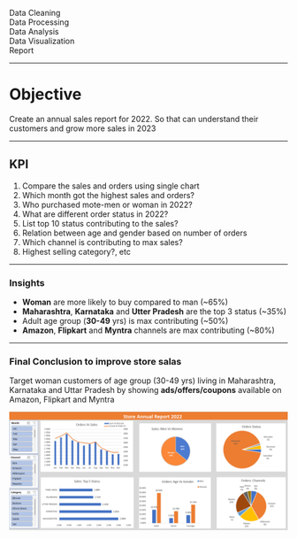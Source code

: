 Data Cleaning \
Data Processing \
Data Analysis \
Data Visualization \
Report 

--------------------------------------------------------------------------------------------

# Objective 

Create an annual sales report for 2022. So that can understand their customers and grow
more sales in 2023

--------------------------------------------------------------------------------------------

## KPI 

1. Compare the sales and orders using single chart 
2. Which month got the highest sales and orders? 
3. Who purchased mote-men or woman in 2022? 
4. What are different order status in 2022? 
5. List top 10 status contributing to the sales? 
6. Relation between age and gender based on number of orders 
7. Which channel is contributing to max sales? 
8. Highest selling category?, etc 

--------------------------------------------------------------------------------------------

### Insights

- **Woman** are more likely to buy compared to man (~65%) 
- **Maharashtra**, **Karnataka** and **Utter Pradesh** are the top 3 status (~35%) 
- Adult age group (**30-49** yrs) is max contributing (~50%) 
- **Amazon**, **Flipkart** and **Myntra** channels are max contributing (~80%) 

--------------------------------------------------------------------------------------------

### Final Conclusion to improve store salas

Target woman customers of age group (30-49 yrs) living in Maharashtra, Karnataka and Uttar Pradesh by showing
**ads/offers/coupons** available on Amazon, Flipkart and Myntra

![Annual-Sales-Report-2022 Preview](https://github.com/REXITOR/Annual-sales-report-2022/blob/master/Project%20preview.png)
